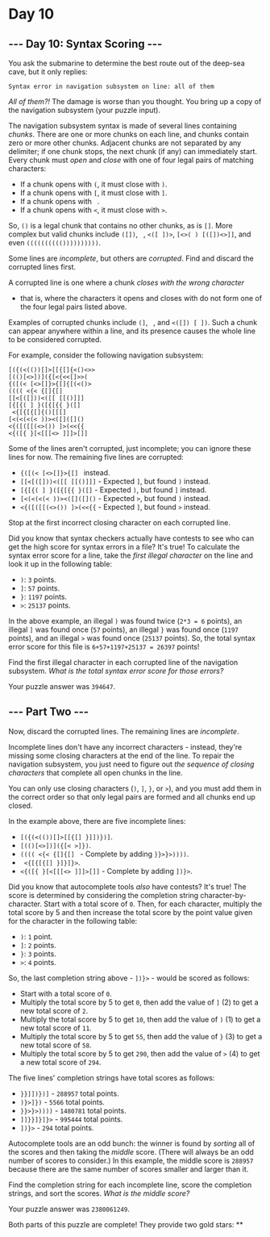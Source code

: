 # Day 10

\-\-- Day 10: Syntax Scoring \-\--
----------------------------------

You ask the submarine to determine the best route out of the deep-sea
cave, but it only replies:

    Syntax error in navigation subsystem on line: all of them

*All of them?!* The damage is worse than you thought. You bring up a
copy of the navigation subsystem (your puzzle input).

The navigation subsystem syntax is made of several lines containing
*chunks*. There are one or more chunks on each line, and chunks contain
zero or more other chunks. Adjacent chunks are not separated by any
delimiter; if one chunk stops, the next chunk (if any) can immediately
start. Every chunk must *open* and *close* with one of four legal pairs
of matching characters:

-   If a chunk opens with `(`, it must close with `)`.
-   If a chunk opens with `[`, it must close with `]`.
-   If a chunk opens with ` `.
-   If a chunk opens with `<`, it must close with `>`.

So, `()` is a legal chunk that contains no other chunks, as is `[]`.
More complex but valid chunks include `([])`, ` `, `<([ ])>`,
`[<>( ) [([])<>]]`, and even `(((((((((())))))))))`.

Some lines are *incomplete*, but others are *corrupted*. Find and
discard the corrupted lines first.

A corrupted line is one where a chunk *closes with the wrong character*
- that is, where the characters it opens and closes with do not form one
of the four legal pairs listed above.

Examples of corrupted chunks include `(]`, ` `, and
`<([]) [ ])`. Such a chunk can appear anywhere within a line, and
its presence causes the whole line to be considered corrupted.

For example, consider the following navigation subsystem:

    [({(<(())[]>[[{[]{<()<>>
    [(()[<>])]({[<{<<[]>>(
    {([(< [<>[]}>{[]{[(<()>
    (((( <{< {[]{[] 
    [[<[([]))<([[ [[()]]]
    [{[{( ] }([{[{{ }([]
     <{[{[{[]{()[[[]
    [<(<(<(< ))><([]([]()
    <{([([[(<>()) ]>(<<{{
    <{([{ }[<[[[<> ]]]>[]]

Some of the lines aren\'t corrupted, just incomplete; you can ignore
these lines for now. The remaining five lines are corrupted:

-   `{([(< [<>[]}>{[] ` instead.
-   `[[<[([]))<([[ [[()]]]` - Expected `]`, but found `)` instead.
-   `[{[{( ] }([{[{{ }([]` - Expected `)`, but found `]` instead.
-   `[<(<(<(< ))><([]([]()` - Expected `>`, but found `)` instead.
-   `<{([([[(<>()) ]>(<<{{` - Expected `]`, but found `>` instead.

Stop at the first incorrect closing character on each corrupted line.

Did you know that syntax checkers actually have contests to see who can
get the high score for syntax errors in a file? It\'s true! To calculate
the syntax error score for a line, take the *first illegal character* on
the line and look it up in the following table:

-   `)`: `3` points.
-   `]`: `57` points.
-   `}`: `1197` points.
-   `>`: `25137` points.

In the above example, an illegal `)` was found twice (`2*3 = 6` points),
an illegal `]` was found once (`57` points), an illegal `}` was found
once (`1197` points), and an illegal `>` was found once (`25137`
points). So, the total syntax error score for this file is
`6+57+1197+25137 = 26397` points!

Find the first illegal character in each corrupted line of the
navigation subsystem. *What is the total syntax error score for those
errors?*

Your puzzle answer was `394647`.

\-\-- Part Two \-\--  
--------------------

Now, discard the corrupted lines. The remaining lines are *incomplete*.

Incomplete lines don\'t have any incorrect characters - instead,
they\'re missing some closing characters at the end of the line. To
repair the navigation subsystem, you just need to figure out *the
sequence of closing characters* that complete all open chunks in the
line.

You can only use closing characters (`)`, `]`, `}`, or `>`), and you
must add them in the correct order so that only legal pairs are formed
and all chunks end up closed.

In the example above, there are five incomplete lines:

-   `[({(<(())[]>[[{[] }]])})]`.
-   `[(()[<>])]({[< >]})`.
-   `(((( <{< {[]{[] ` - Complete by adding `}}>}>))))`.
-   ` <{[{[{[] }]}]}>`.
-   `<{([{ }[<[[[<> ]]]>[]]` - Complete by adding `])}>`.

Did you know that autocomplete tools *also* have contests? It\'s true!
The score is determined by considering the completion string
character-by-character. Start with a total score of `0`. Then, for each
character, multiply the total score by 5 and then increase the total
score by the point value given for the character in the following table:

-   `)`: `1` point.
-   `]`: `2` points.
-   `}`: `3` points.
-   `>`: `4` points.

So, the last completion string above - `])}>` - would be scored as
follows:

-   Start with a total score of `0`.
-   Multiply the total score by 5 to get `0`, then add the value of
    `]` (2) to get a new total score of `2`.
-   Multiply the total score by 5 to get `10`, then add the value of
    `)` (1) to get a new total score of `11`.
-   Multiply the total score by 5 to get `55`, then add the value of
    `}` (3) to get a new total score of `58`.
-   Multiply the total score by 5 to get `290`, then add the value of
    `>` (4) to get a new total score of `294`.

The five lines\' completion strings have total scores as follows:

-   `}}]])})]` - `288957` total points.
-   `)}>]})` - `5566` total points.
-   `}}>}>))))` - `1480781` total points.
-   `]]}}]}]}>` - `995444` total points.
-   `])}>` - `294` total points.

Autocomplete tools are an odd bunch: the winner is found by *sorting*
all of the scores and then taking the *middle* score. (There will always
be an odd number of scores to consider.) In this example, the middle
score is `288957` because there are the same number of scores smaller
and larger than it.

Find the completion string for each incomplete line, score the
completion strings, and sort the scores. *What is the middle score?*

Your puzzle answer was `2380061249`.

Both parts of this puzzle are complete! They provide two gold stars:
\*\*

